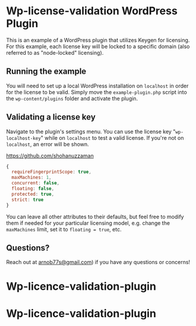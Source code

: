 # Wp-license-validation WordPress Plugin
This is an example of a WordPress plugin that utilizes Keygen for licensing.
For this example, each license key will be locked to a specific domain (also
referred to as "node-locked" licensing).


## Running the example

You will need to set up a local WordPress installation on `localhost` in
order for the license to be valid. Simply move the `example-plugin.php`
script into the `wp-content/plugins` folder and activate the plugin.

## Validating a license key

Navigate to the plugin's settings menu. You can use the license key "`wp-localhost-key`"
while on `localhost` to test a valid license. If you're not on `localhost`, an
error will be shown.


https://github.com/shohanuzzaman



```javascript
{
  requireFingerprintScope: true,
  maxMachines: 1,
  concurrent: false,
  floating: false,
  protected: true,
  strict: true
}
```

You can leave all other attributes to their defaults, but feel free to
modify them if needed for your particular licensing model, e.g. change
the `maxMachines` limit, set it to `floating = true`, etc.

## Questions?

Reach out at arnob77s@gmail.com) if you have any
questions or concerns!
# Wp-licence-validation-plugin
# Wp-licence-validation-plugin
